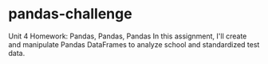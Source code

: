 # pandas-challenge
 
Unit 4 Homework: Pandas, Pandas, Pandas
In this assignment, I'll create and manipulate Pandas DataFrames to analyze school and standardized test data.
